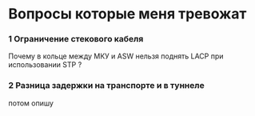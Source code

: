 # Вопросы которые меня тревожат

### 1 Ограничение стекового кабеля

Почему в кольце между МКУ и ASW нельзя поднять LACP при использовании STP ?

### 2 Разница задержки на транспорте и в туннеле

потом опишу

